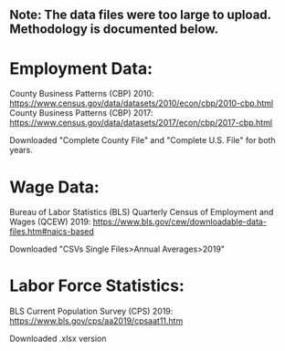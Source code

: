 ## Note: The data files were too large to upload. Methodology is documented below.  

# Employment Data:
County Business Patterns (CBP) 2010: https://www.census.gov/data/datasets/2010/econ/cbp/2010-cbp.html  
County Business Patterns (CBP) 2017: https://www.census.gov/data/datasets/2017/econ/cbp/2017-cbp.html  

Downloaded "Complete County File" and "Complete U.S. File" for both years.  

# Wage Data:
Bureau of Labor Statistics (BLS) Quarterly Census of Employment and Wages (QCEW) 2019: https://www.bls.gov/cew/downloadable-data-files.htm#naics-based  

Downloaded "CSVs Single Files>Annual Averages>2019"  

# Labor Force Statistics:  
BLS Current Population Survey (CPS) 2019: https://www.bls.gov/cps/aa2019/cpsaat11.htm  

Downloaded .xlsx version

